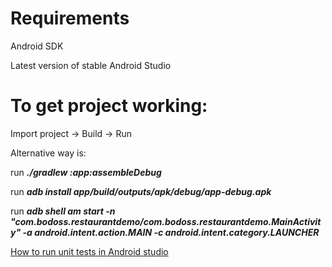 # Requirements
Android SDK

Latest version of stable Android Studio

# To get project working:
Import project -> Build -> Run

Alternative way is: 
  
  run **_./gradlew :app:assembleDebug_**
  
  run **_adb install app/build/outputs/apk/debug/app-debug.apk_**
  
  run **_adb shell am start -n "com.bodoss.restaurantdemo/com.bodoss.restaurantdemo.MainActivity" -a android.intent.action.MAIN -c android.intent.category.LAUNCHER_**
  
[How to run unit tests in Android studio](https://developer.android.com/training/testing/unit-testing/local-unit-tests#run)

